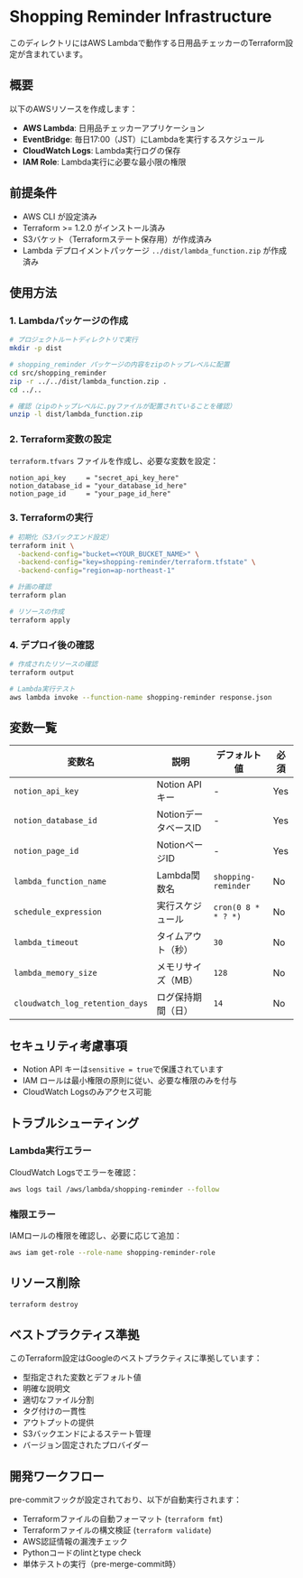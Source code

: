 # Shopping Reminder Infrastructure

このディレクトリにはAWS Lambdaで動作する日用品チェッカーのTerraform設定が含まれています。

## 概要

以下のAWSリソースを作成します：

- **AWS Lambda**: 日用品チェッカーアプリケーション
- **EventBridge**: 毎日17:00（JST）にLambdaを実行するスケジュール
- **CloudWatch Logs**: Lambda実行ログの保存
- **IAM Role**: Lambda実行に必要な最小限の権限

## 前提条件

- AWS CLI が設定済み
- Terraform >= 1.2.0 がインストール済み
- S3バケット（Terraformステート保存用）が作成済み
- Lambda デプロイメントパッケージ `../dist/lambda_function.zip` が作成済み

## 使用方法

### 1. Lambdaパッケージの作成

```bash
# プロジェクトルートディレクトリで実行
mkdir -p dist

# shopping_reminder パッケージの内容をzipのトップレベルに配置
cd src/shopping_reminder
zip -r ../../dist/lambda_function.zip .
cd ../..

# 確認（zipのトップレベルに.pyファイルが配置されていることを確認）
unzip -l dist/lambda_function.zip
```

### 2. Terraform変数の設定

`terraform.tfvars` ファイルを作成し、必要な変数を設定：

```hcl
notion_api_key     = "secret_api_key_here"
notion_database_id = "your_database_id_here"
notion_page_id     = "your_page_id_here"
```

### 3. Terraformの実行

```bash
# 初期化（S3バックエンド設定）
terraform init \
  -backend-config="bucket=<YOUR_BUCKET_NAME>" \
  -backend-config="key=shopping-reminder/terraform.tfstate" \
  -backend-config="region=ap-northeast-1"

# 計画の確認
terraform plan

# リソースの作成
terraform apply
```

### 4. デプロイ後の確認

```bash
# 作成されたリソースの確認
terraform output

# Lambda実行テスト
aws lambda invoke --function-name shopping-reminder response.json
```

## 変数一覧

| 変数名 | 説明 | デフォルト値 | 必須 |
|--------|------|-------------|------|
| `notion_api_key` | Notion API キー | - | Yes |
| `notion_database_id` | NotionデータベースID | - | Yes |
| `notion_page_id` | NotionページID | - | Yes |
| `lambda_function_name` | Lambda関数名 | `shopping-reminder` | No |
| `schedule_expression` | 実行スケジュール | `cron(0 8 * * ? *)` | No |
| `lambda_timeout` | タイムアウト（秒） | `30` | No |
| `lambda_memory_size` | メモリサイズ（MB） | `128` | No |
| `cloudwatch_log_retention_days` | ログ保持期間（日） | `14` | No |

## セキュリティ考慮事項

- Notion API キーは`sensitive = true`で保護されています
- IAM ロールは最小権限の原則に従い、必要な権限のみを付与
- CloudWatch Logsのみアクセス可能

## トラブルシューティング

### Lambda実行エラー

CloudWatch Logsでエラーを確認：

```bash
aws logs tail /aws/lambda/shopping-reminder --follow
```

### 権限エラー

IAMロールの権限を確認し、必要に応じて追加：

```bash
aws iam get-role --role-name shopping-reminder-role
```

## リソース削除

```bash
terraform destroy
```

## ベストプラクティス準拠

このTerraform設定はGoogleのベストプラクティスに準拠しています：

- 型指定された変数とデフォルト値
- 明確な説明文
- 適切なファイル分割
- タグ付けの一貫性
- アウトプットの提供
- S3バックエンドによるステート管理
- バージョン固定されたプロバイダー

## 開発ワークフロー

pre-commitフックが設定されており、以下が自動実行されます：

- Terraformファイルの自動フォーマット (`terraform fmt`)
- Terraformファイルの構文検証 (`terraform validate`)
- AWS認証情報の漏洩チェック
- Pythonコードのlintとtype check
- 単体テストの実行（pre-merge-commit時）
